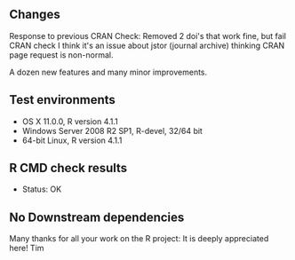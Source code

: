 ## Changes
Response to previous CRAN Check: Removed 2 doi's that work fine, but fail CRAN check
I think it's an issue about jstor (journal archive) thinking CRAN page request is non-normal.

A dozen new features and many minor improvements.

## Test environments
* OS X 11.0.0, R version 4.1.1
* Windows Server 2008 R2 SP1, R-devel, 32/64 bit
* 64-bit Linux, R version 4.1.1

## R CMD check results
* Status: OK

## No Downstream dependencies

Many thanks for all your work on the R project: It is deeply appreciated here!
Tim